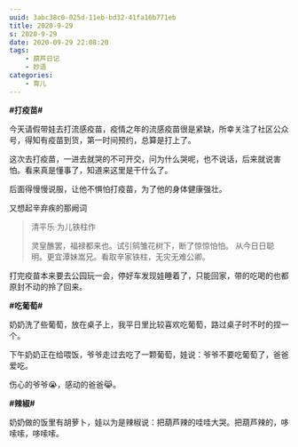 ```yaml
---
uuid: 3abc38c0-025d-11eb-bd32-41fa16b771eb
title: 2020-9-29
s: 2020-9-29
date: 2020-09-29 22:08:20
tags:
	- 葫芦日记
	- 妙语
categories:
	- 育儿
---
```




**\#打疫苗\#**

今天请假带娃去打流感疫苗，疫情之年的流感疫苗很是紧缺，所幸关注了社区公众号，得知有疫苗到货，第一时间预约，总算是打上了。

这次去打疫苗，一进去就哭的不可开交，问为什么哭呢，也不说话，后来就说害怕。看来真是懂事了，知道来这里是干什么了。

后面得慢慢说服，让他不惧怕打疫苗，为了他的身体健康强壮。

又想起辛弃疾的那阙词
> 清平乐·为儿铁柱作
>
> 灵皇醮罢，福禄都来也。试引鹓雏花树下，断了惊惊怕怕。
> 从今日日聪明。更宜潭妹嵩兄。看取辛家铁柱，无灾无难公卿。



打完疫苗本来要去公园玩一会，停好车发现娃睡着了，只能回家，带的吃喝的也都原封不动的拎了回来。



**\#吃葡萄\#**

奶奶洗了些葡萄，放在桌子上，我平日里比较喜欢吃葡萄，路过桌子时不时的捏一个。

下午奶奶正在给喂饭，爷爷走过去吃了一颗葡萄，娃说：爷爷不要吃葡萄了，爸爸爱吃。

伤心的爷爷😭，感动的爸爸😹。



**\#辣椒\#**

奶奶做的饭里有胡萝卜，娃以为是辣椒说：把葫芦辣的哇哇大哭。把葫芦辣的，哆嗦嗦，哆嗦嗦。

